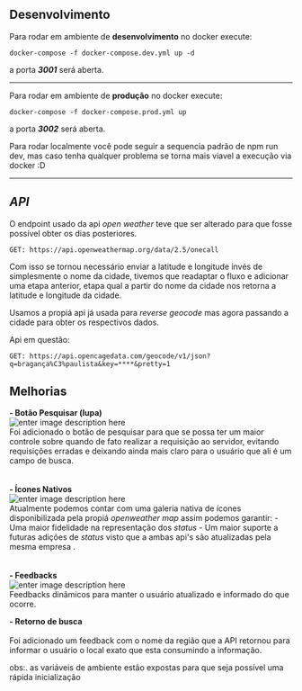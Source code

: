 ## **Desenvolvimento**

Para rodar em ambiente de **desenvolvimento** no docker execute:

    docker-compose -f docker-compose.dev.yml up -d

a porta **_3001_** será aberta.

---

Para rodar em ambiente de **produção** no docker execute:

    docker-compose -f docker-compose.prod.yml up

a porta **_3002_** será aberta.

Para rodar localmente você pode seguir a sequencia padrão de npm run dev, mas caso tenha qualquer problema se torna mais viavel a execução via docker :D

---

## _API_

O endpoint usado da api _open weather_ teve que ser alterado para que fosse possível obter os dias posteriores.

    GET: https://api.openweathermap.org/data/2.5/onecall

Com isso se tornou necessário enviar a latitude e longitude invés de simplesmente o nome da cidade, tivemos que readaptar o fluxo e adicionar uma etapa anterior, etapa qual a partir do nome da cidade nos retorna a latitude e longitude da cidade.

Usamos a propiá api já usada para _reverse geocode_ mas agora passando a cidade para obter os respectivos dados.

Api em questão:

    GET: https://api.opencagedata.com/geocode/v1/json?q=bragança%C3%paulista&key=****&pretty=1

## Melhorias

**- Botão Pesquisar (lupa)**<br/>
![enter image description here](https://i.imgur.com/J4mQDoO.png)
<br/>
Foi adicionado o botão de pesquisar para que se possa ter um maior controle sobre quando de fato realizar a requisição ao servidor, evitando requisições erradas e deixando ainda mais claro para o usuário que ali é um campo de busca.
<br/>
<br/>
<br/>
**- Ícones Nativos**<br/>
![enter image description here](https://i.imgur.com/57Andir.png)
<br/>
Atualmente podemos contar com uma galeria nativa de ícones disponibilizada pela propiá _openweather map_
assim podemos garantir: - Uma maior fidelidade na representação dos _status_ - Um maior suporte a futuras adições de _status_ visto que a ambas api's são atualizadas pela mesma empresa .
<br/>
<br/>
<br/>
**- Feedbacks**<br/>
![enter image description here](https://i.imgur.com/Qh3nbMa.png)
<br/>
Feedbacks dinâmicos para manter o usuário atualizado e informado do que ocorre.

**- Retorno de busca**<br/>
<br/>
Foi adicionado um feedback com o nome da região que a API retornou para informar o usuário o local exato que esta consumindo a informação.

obs:. as variáveis de ambiente estão expostas para que seja possível uma rápida inicialização
